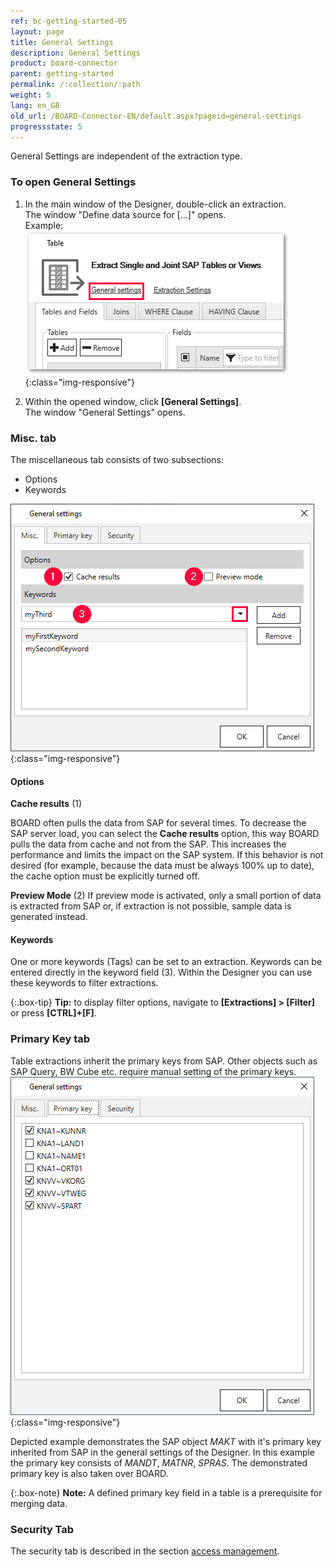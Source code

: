 ```yaml
---
ref: bc-getting-started-05
layout: page
title: General Settings
description: General Settings
product: board-connector
parent: getting-started
permalink: /:collection/:path
weight: 5
lang: en_GB
old_url: /BOARD-Connector-EN/default.aspx?pageid=general-settings
progressstate: 5
---	
```

General Settings are independent of the extraction type.

### To open General Settings
1. In the main window of the Designer, double-click an extraction.<br>
The window "Define data source for [...]" opens.<br>
Example:
![General-Settings](/img/content/General-Settings_designer.png){:class="img-responsive"}

2. Within the opened window, click **[General Settings]**.<br>
The window "General Settings" opens.


### Misc. tab
The miscellaneous tab consists of two subsections:
- Options
- Keywords

![General-Settings](/img/content/General-Settings.png){:class="img-responsive"}

#### Options
**Cache results** (1)


BOARD often pulls the data from SAP for several times. To decrease the SAP server load, you can select the **Cache results** option, this way BOARD pulls the data from cache and not from the SAP.
This increases the performance and limits the impact on the SAP system. If this behavior is not desired (for example, because the data must be always 100% up to date), the cache option must be explicitly turned off.

**Preview Mode** (2)
If preview mode is activated, only a small portion of data is extracted from SAP or, if extraction is not possible, sample data is generated instead.

#### Keywords
One or more keywords (Tags) can be set to an extraction. 
Keywords can be entered directly in the keyword field (3).
Within the Designer you can use these keywords to filter  extractions. 

{:.box-tip}
**Tip:** to display filter options, navigate to **[Extractions] > [Filter]** or press **[CTRL]+[F]**.
 
### Primary Key tab
Table extractions inherit the primary keys from SAP. Other objects such as SAP Query, BW Cube etc. require manual setting of the primary keys.  
![General-Settings-Primary-Key](/img/content/XU_table_Primary_key.png){:class="img-responsive"}

Depicted example demonstrates the SAP object *MAKT* with it's primary key inherited from SAP in the general settings of the Designer. In this example the primary key consists of *MANDT*, *MATNR*, *SPRAS*. The demonstrated primary key is also taken over BOARD. 

{:.box-note}
**Note:** A defined primary key field in a table is a prerequisite for merging data. 


### Security Tab
The security tab is described in the section [access management](https://help.theobald-software.com/en/board-connector/security/access-management).
